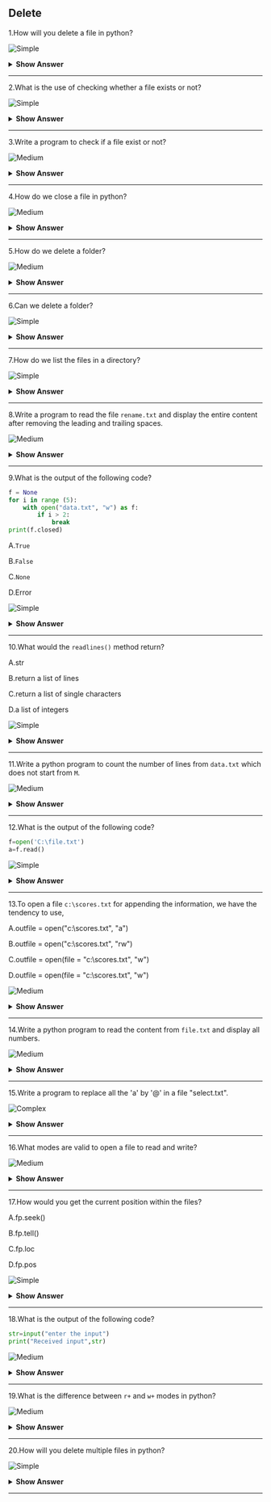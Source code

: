 ## Delete

1.How will you delete a file in python?

![Simple](https://raw.githubusercontent.com/revaturelabs/interviewquestions/aef8eff919a3b083089641381ed9a9101ed21fba/ComplexityTags/simple%20(2).svg)

<details markdown="1"><summary><b>Show Answer</b></summary>
    <blockquote markdown="1">

 - Many a times you need to delete the file instead of closing it.
 - If you try to delete the file which is not present, it will `throw` an Input Output error.

```python
import os
#delete file
os.remove("File.txt")
```

> The remove objects and path are described in the os module and hence it is to be imported.
        
</blockquote>

</details>

---

2.What is the use of checking whether a file exists or not?

![Simple](https://raw.githubusercontent.com/revaturelabs/interviewquestions/aef8eff919a3b083089641381ed9a9101ed21fba/ComplexityTags/simple%20(2).svg)

<details markdown="1"><summary><b>Show Answer</b></summary>

> To avoid obtaining an error, we would possibly need to check if the file exists before trying to delete it.

</details>

---

3.Write a program to check if a file exist or not?

![Medium](https://raw.githubusercontent.com/revaturelabs/interviewquestions/aef8eff919a3b083089641381ed9a9101ed21fba/ComplexityTags/Medium%20(2).svg)

<details markdown="1"><summary><b>Show Answer</b></summary>
    
> If we want to check whether the given file exists, we could use `.exists("file_name")`

```python
import os
if os.path.exists("my_file.txtt"):
    os.remove("my_file.txtt")
else:
    print("the file doesn't exist")
```

</details>

---

4.How do we close a file in python?

![Medium](https://raw.githubusercontent.com/revaturelabs/interviewquestions/aef8eff919a3b083089641381ed9a9101ed21fba/ComplexityTags/Medium%20(2).svg)

<details markdown="1"><summary><b>Show Answer</b></summary>
    <blockquote markdown="1">

```python
open("myFile.txt", "r") as fObj
#perform file operations
fObj.close()
```

 - It is always a good practice to close the file after using it.

Or else,
 - We can use "with" statement while opening the file. We don’t have to explicitly close the file object. As soon as the pointer goes out of the 'with' statement block, the file object is closed.
  
```python
with open("myFile.txt", "r") as fObj:
#perform file operations
#file is closed automatically
```

</blockquote>        
</details>

---

5.How do we delete a folder?

![Medium](https://raw.githubusercontent.com/revaturelabs/interviewquestions/aef8eff919a3b083089641381ed9a9101ed21fba/ComplexityTags/Medium%20(2).svg)

<details markdown="1"><summary><b>Show Answer</b></summary>

> - In python, to delete a folder, we can use `os.rmdir()` method.
> - This `os.rmdir()` methos is used to delete only the empty folders.  
  
```python
import os
os.rmdir("folder_name")
```

</details>

---

6.Can we delete a folder?

![Simple](https://raw.githubusercontent.com/revaturelabs/interviewquestions/aef8eff919a3b083089641381ed9a9101ed21fba/ComplexityTags/simple%20(2).svg)

<details markdown="1"><summary><b>Show Answer</b></summary>

> Yes,we can delete/remove a folder.But,you can remove only empty folders.
> We can't delete the folder which contains content inside the folder.

</details>

---

7.How do we list the files in a directory?

![Simple](https://raw.githubusercontent.com/revaturelabs/interviewquestions/aef8eff919a3b083089641381ed9a9101ed21fba/ComplexityTags/simple%20(2).svg)

<details markdown="1"><summary><b>Show Answer</b></summary>

> To list all the files or directories from a particular path, we can use `os.listdir()` method.

```python
import os
for x in os.listdir('_'):
    print(x)
```

</details>

---

8.Write a program to read the file `rename.txt` and display the entire content after removing the leading and trailing spaces.

![Medium](https://raw.githubusercontent.com/revaturelabs/interviewquestions/aef8eff919a3b083089641381ed9a9101ed21fba/ComplexityTags/Medium%20(2).svg)

<details markdown="1"><summary><b>Show Answer</b></summary>
    <blockquote markdown="1">

```python
f = open("star.txt", "r")
d = f.readlines()
for i in d:
    print(i.strip())
f.close()
```
    
<details markdown="1"><summary> <b>Explanation</b> </summary>
    
> In the above program, we need to first read the file. After removing spaces, diplay the entire content in the file `rename.txt`.
    
</details>
    </details>

---

9.What is the output of the following code?

```python
f = None
for i in range (5):
    with open("data.txt", "w") as f:
        if i > 2:
            break
print(f.closed)
```

A.`True`

B.`False`

C.`None`

D.Error

![Simple](https://raw.githubusercontent.com/revaturelabs/interviewquestions/aef8eff919a3b083089641381ed9a9101ed21fba/ComplexityTags/simple%20(2).svg)

<details markdown="1"><summary><b>Show Answer</b></summary>

> Option A.`True`

<details markdown="1"><summary><b>Explanation</b></summary>

> The `WITH` statement which is used to open file, guarantees that the file object is closed once the `with` block exits.

</details>
</details>

---

10.What would the `readlines()` method return?

A.str

B.return a list of lines

C.return a list of single characters

D.a list of integers

![Simple](https://raw.githubusercontent.com/revaturelabs/interviewquestions/aef8eff919a3b083089641381ed9a9101ed21fba/ComplexityTags/simple%20(2).svg)

<details markdown="1"><summary><b>Show Answer</b></summary>

> Option B.return a list of lines

<details markdown="1"><summary><b>Explanation</b></summary>

> Every line is stored in a list and it will be returned.

</details>
</details>

---

11.Write a python program to count the number of lines from `data.txt` which does not start from `M`.

![Medium](https://raw.githubusercontent.com/revaturelabs/interviewquestions/aef8eff919a3b083089641381ed9a9101ed21fba/ComplexityTags/Medium%20(2).svg)

<details markdown="1"><summary><b>Show Answer</b></summary>
    <blockquote markdown="1">

```python
file=open("data.txt")
d=f.readlines()
count=0
for i in d:
     if i[0] != 'M':
         count=count+1
print("Total lines are :", count)
```

<details markdown="1"><summary> <b>Explanation</b> </summary>
    
- To count number of lines from `data.txt`, we can use `readlines()` method and then count the number of lines which doesn't start from M.
    
    </details>
</details>

---

12.What is the output of the following code?

```python
f=open('C:\file.txt')
a=f.read()
```

![Simple](https://raw.githubusercontent.com/revaturelabs/interviewquestions/aef8eff919a3b083089641381ed9a9101ed21fba/ComplexityTags/simple%20(2).svg)

<details markdown="1"><summary><b>Show Answer</b></summary>

> It will read the content from the `file.txt` until the end of the file.

<details markdown="1"><summary><b>Explanation</b></summary>

> The `read()` method reads all the contents from the file.

</details>
</details>

---

13.To open a file `c:\scores.txt` for appending the information, we have the tendency to use,

A.outfile = open("c:\\scores.txt", "a")

B.outfile = open("c:\\scores.txt", "rw")

C.outfile = open(file = "c:\scores.txt", "w")

D.outfile = open(file = "c:\\scores.txt", "w")

![Medium](https://raw.githubusercontent.com/revaturelabs/interviewquestions/aef8eff919a3b083089641381ed9a9101ed21fba/ComplexityTags/Medium%20(2).svg)

<details markdown="1"><summary><b>Show Answer</b></summary>

> Option A. `outfile = open("c:\\scores.txt", "a")`

<details markdown="1"><summary><b>Explanation</b></summary>

> It is used to indicate the data to be appended.

</details>
</details>

---

14.Write a python program to read the content from `file.txt` and display all numbers.

![Medium](https://raw.githubusercontent.com/revaturelabs/interviewquestions/aef8eff919a3b083089641381ed9a9101ed21fba/ComplexityTags/Medium%20(2).svg)

<details markdown="1"><summary><b>Show Answer</b></summary>
    <blockquote markdown="1">

```python
file = open("file.txt", "r")
d = file.read()
for i in d:
  if i.isdigit():
    print(i)
file.close()
```
<details markdown="1"><summary> <b>Explanation</b> </summary>
    
- To read the content from file `file.txt`, use `read()` method and to display all the numbers from the file, use `isdigit()` method.
    
</details>       
</details>

---

15.Write a program to replace all the 'a' by '@' in a file "select.txt".

![Complex](https://github.com/revaturelabs/interviewquestions/blob/dev/ComplexityTags/Complex%20(2).svg)

<details markdown="1"><summary><b>Show Answer</b></summary>
    <blockquote markdown="1">

```python
f = open("select.txt", "r")
d = f.read()
d = d.replace('a', '@')
f.close()
f=open("select.txt", "w")
f.write(d)
f.close()
```
    
<details markdown="1"><summary> <b>Explanation</b> </summary>
    
- To replace one character with another character, we use `.replace()` method.
    
</details>       
</details>

---

16.What modes are valid to open a file to read and write?

![Medium](https://raw.githubusercontent.com/revaturelabs/interviewquestions/aef8eff919a3b083089641381ed9a9101ed21fba/ComplexityTags/Medium%20(2).svg)

<details markdown="1"><summary><b>Show Answer</b></summary>
<blockquote markdown="1">

 1.r+

 2.w+

 3.wb+
   
  </blockquote>

<details markdown="1"><summary><b>Explanation</b></summary>

> To open the files in read-write operations, `+` is used to append to file mode.

</details>
</details>

---

17.How would you get the current position within the files?

A.fp.seek()

B.fp.tell()

C.fp.loc

D.fp.pos

![Simple](https://raw.githubusercontent.com/revaturelabs/interviewquestions/aef8eff919a3b083089641381ed9a9101ed21fba/ComplexityTags/simple%20(2).svg)

<details markdown="1"><summary><b>Show Answer</b></summary>

> Option B.`fp.tell()`

<details markdown="1"><summary><b>Explanation</b></summary>

> `fp.tell()` method is used to get the current position within the file.

</details>
</details>

---

18.What is the output of the following code?

```python
str=input("enter the input")
print("Received input",str)
```

![Medium](https://raw.githubusercontent.com/revaturelabs/interviewquestions/aef8eff919a3b083089641381ed9a9101ed21fba/ComplexityTags/Medium%20(2).svg)

<details markdown="1"><summary><b>Show Answer</b></summary>

> enter the input:[x*5 for x in range(2,10,2)]
> received input is:[x*5 for x in range(2,10,2)]

<details markdown="1"><summary><b>Explanation</b></summary>

> It will print whatever is given as input

</details>
</details>

---

19.What is the difference between `r+` and `w+` modes in python?

![Medium](https://raw.githubusercontent.com/revaturelabs/interviewquestions/aef8eff919a3b083089641381ed9a9101ed21fba/ComplexityTags/Medium%20(2).svg)

<details markdown="1"><summary><b>Show Answer</b></summary>
    <blockquote markdown="1">

 **r+**:

 - It will not create a file if it does not exist.
 - If the file already exists, opening it with r+ does not destroy the contents.
  
 **w+**:

 - If the file does not exist,it will be created.
 - If the file already exists, opening it with r+ will destroy the contents.
        
        </blockquote>
</details>

---

20.How will you delete multiple files in python?

![Simple](https://raw.githubusercontent.com/revaturelabs/interviewquestions/aef8eff919a3b083089641381ed9a9101ed21fba/ComplexityTags/simple%20(2).svg)

<details markdown="1"><summary><b>Show Answer</b></summary>

> - To delete multiple files, we can use loop over the list of files and use the higher than `os. rmdir()` operate. 
> - To delete a folder that contains all files, you want to remove `import shutil` package. 
  
</details>

---
